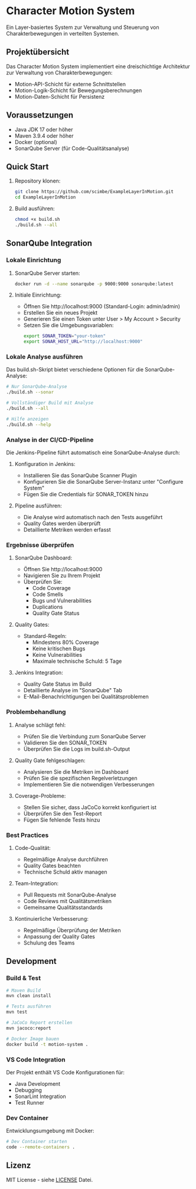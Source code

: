# Character Motion System

Ein Layer-basiertes System zur Verwaltung und Steuerung von Charakterbewegungen in verteilten Systemen.

## Projektübersicht

Das Character Motion System implementiert eine dreischichtige Architektur zur Verwaltung von Charakterbewegungen:
- Motion-API-Schicht für externe Schnittstellen
- Motion-Logik-Schicht für Bewegungsberechnungen
- Motion-Daten-Schicht für Persistenz

## Voraussetzungen

- Java JDK 17 oder höher
- Maven 3.9.4 oder höher
- Docker (optional)
- SonarQube Server (für Code-Qualitätsanalyse)

## Quick Start

1. Repository klonen:
   ```bash
   git clone https://github.com/scimbe/ExampleLayerInMotion.git
   cd ExampleLayerInMotion
   ```

2. Build ausführen:
   ```bash
   chmod +x build.sh
   ./build.sh --all
   ```

## SonarQube Integration

### Lokale Einrichtung

1. SonarQube Server starten:
   ```bash
   docker run -d --name sonarqube -p 9000:9000 sonarqube:latest
   ```

2. Initiale Einrichtung:
   - Öffnen Sie http://localhost:9000 (Standard-Login: admin/admin)
   - Erstellen Sie ein neues Projekt
   - Generieren Sie einen Token unter User > My Account > Security
   - Setzen Sie die Umgebungsvariablen:
     ```bash
     export SONAR_TOKEN="your-token"
     export SONAR_HOST_URL="http://localhost:9000"
     ```

### Lokale Analyse ausführen

Das build.sh-Skript bietet verschiedene Optionen für die SonarQube-Analyse:

```bash
# Nur SonarQube-Analyse
./build.sh --sonar

# Vollständiger Build mit Analyse
./build.sh --all

# Hilfe anzeigen
./build.sh --help
```

### Analyse in der CI/CD-Pipeline

Die Jenkins-Pipeline führt automatisch eine SonarQube-Analyse durch:

1. Konfiguration in Jenkins:
   - Installieren Sie das SonarQube Scanner Plugin
   - Konfigurieren Sie die SonarQube Server-Instanz unter "Configure System"
   - Fügen Sie die Credentials für SONAR_TOKEN hinzu

2. Pipeline ausführen:
   - Die Analyse wird automatisch nach den Tests ausgeführt
   - Quality Gates werden überprüft
   - Detaillierte Metriken werden erfasst

### Ergebnisse überprüfen

1. SonarQube Dashboard:
   - Öffnen Sie http://localhost:9000
   - Navigieren Sie zu Ihrem Projekt
   - Überprüfen Sie:
     - Code Coverage
     - Code Smells
     - Bugs und Vulnerabilities
     - Duplications
     - Quality Gate Status

2. Quality Gates:
   - Standard-Regeln:
     - Mindestens 80% Coverage
     - Keine kritischen Bugs
     - Keine Vulnerabilities
     - Maximale technische Schuld: 5 Tage

3. Jenkins Integration:
   - Quality Gate Status im Build
   - Detaillierte Analyse im "SonarQube" Tab
   - E-Mail-Benachrichtigungen bei Qualitätsproblemen

### Problembehandlung

1. Analyse schlägt fehl:
   - Prüfen Sie die Verbindung zum SonarQube Server
   - Validieren Sie den SONAR_TOKEN
   - Überprüfen Sie die Logs im build.sh-Output

2. Quality Gate fehlgeschlagen:
   - Analysieren Sie die Metriken im Dashboard
   - Prüfen Sie die spezifischen Regelverletzungen
   - Implementieren Sie die notwendigen Verbesserungen

3. Coverage-Probleme:
   - Stellen Sie sicher, dass JaCoCo korrekt konfiguriert ist
   - Überprüfen Sie den Test-Report
   - Fügen Sie fehlende Tests hinzu

### Best Practices

1. Code-Qualität:
   - Regelmäßige Analyse durchführen
   - Quality Gates beachten
   - Technische Schuld aktiv managen

2. Team-Integration:
   - Pull Requests mit SonarQube-Analyse
   - Code Reviews mit Qualitätsmetriken
   - Gemeinsame Qualitätsstandards

3. Kontinuierliche Verbesserung:
   - Regelmäßige Überprüfung der Metriken
   - Anpassung der Quality Gates
   - Schulung des Teams

## Development

### Build & Test

```bash
# Maven Build
mvn clean install

# Tests ausführen
mvn test

# JaCoCo Report erstellen
mvn jacoco:report

# Docker Image bauen
docker build -t motion-system .
```

### VS Code Integration

Der Projekt enthält VS Code Konfigurationen für:
- Java Development
- Debugging
- SonarLint Integration
- Test Runner

### Dev Container

Entwicklungsumgebung mit Docker:
```bash
# Dev Container starten
code --remote-containers .
```

## Lizenz

MIT License - siehe [LICENSE](LICENSE) Datei.